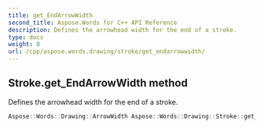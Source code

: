 ```yaml
---
title: get_EndArrowWidth
second_title: Aspose.Words for C++ API Reference
description: Defines the arrowhead width for the end of a stroke. 
type: docs
weight: 0
url: /cpp/aspose.words.drawing/stroke/get_endarrowwidth/
---
```

## Stroke.get_EndArrowWidth method


Defines the arrowhead width for the end of a stroke.

```cpp
Aspose::Words::Drawing::ArrowWidth Aspose::Words::Drawing::Stroke::get_EndArrowWidth()
```

